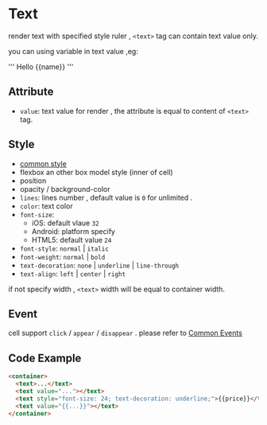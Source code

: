 # Text

render text with specified style ruler , `<text>` tag can contain text value only.

you can using variable in text value ,eg:

'''
<text>Hello {{name}}</text>
'''

## Attribute

- `value`: text value for render , the  attribute is equal to content of `<text>` tag.

## Style
- [common style](/references/common-style.md)
- flexbox an other box model style (inner of cell)
- position
- opacity / background-color
- `lines`:  lines number , default value is `0` for unlimited .
- `color`: text color
- `font-size`: 
    + iOS: default vlaue `32`
    + Android: platform specify
    + HTML5: default value `24`
- `font-style`: `normal` | `italic` 
- `font-weight`: `normal` | `bold` 
- `text-decoration`: `none` | `underline` | `line-through` 
- `text-align`: `left` | `center` | `right`

if not specify width , `<text>` width will be equal to container width.

## Event

cell support `click` / `appear` / `disappear` .
please refer to  [Common Events](/references/common-event.md)

## Code Example

```html
<container>
  <text>...</text>
  <text value="..."></text>
  <text style="font-size: 24; text-decoration: underline;">{{price}}</text>
  <text value="{{...}}"></text>
</container>
```
